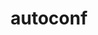 ---
title: "autoconf"
layout: cache
categories: [package, develop-2024-10-13]
meta: {"versions": ["2.72"], "compilers": ["apple-clang@=15.0.0", "cce@=15.0.1", "gcc@=10.2.1", "gcc@=11.1.0", "gcc@=11.4.0", "gcc@=12.3.0", "gcc@=13.2.0", "gcc@=7.3.1", "gcc@=7.5.0", "gcc@=9.4.0", "intel@=2021.10.0", "oneapi@=2024.2.1"], "oss": ["amzn2", "centos7", "rhel8", "ubuntu18.04", "ubuntu20.04", "ubuntu22.04", "ubuntu24.04", "ventura"], "platforms": ["darwin", "linux"], "targets": ["aarch64", "neoverse_n1", "neoverse_v1", "neoverse_v2", "ppc64le", "x86_64_v3", "x86_64_v4", "zen4"], "stacks": ["aws-isc", "aws-isc-aarch64", "aws-pcluster-neoverse_v1", "aws-pcluster-x86_64_v4", "build_systems", "data-vis-sdk", "developer-tools-manylinux2014", "e4s", "e4s-cray-rhel", "e4s-neoverse-v2", "e4s-neoverse_v1", "e4s-oneapi", "e4s-power", "e4s-rocm-external", "ml-darwin-aarch64-mps", "ml-linux-x86_64-cpu", "ml-linux-x86_64-cuda", "ml-linux-x86_64-rocm", "radiuss", "radiuss-aws", "radiuss-aws-aarch64", "root", "tutorial"], "num_specs": 21, "num_specs_by_stack": {"ml-darwin-aarch64-mps": 1, "root": 21, "radiuss-aws-aarch64": 2, "aws-isc-aarch64": 2, "aws-pcluster-neoverse_v1": 2, "aws-pcluster-x86_64_v4": 4, "aws-isc": 1, "radiuss-aws": 1, "e4s-cray-rhel": 1, "developer-tools-manylinux2014": 1, "e4s-power": 1, "radiuss": 1, "build_systems": 1, "data-vis-sdk": 1, "e4s-neoverse_v1": 1, "e4s-neoverse-v2": 1, "e4s-rocm-external": 1, "tutorial": 2, "e4s": 1, "e4s-oneapi": 1, "ml-linux-x86_64-rocm": 1, "ml-linux-x86_64-cuda": 1, "ml-linux-x86_64-cpu": 1}}
spec_details: [{"hash": "nly3enbm7y2mh3ppunzyb7txvvcszpft", "compiler": "apple-clang@=15.0.0", "versions": ["2.72"], "os": "ventura", "platform": "darwin", "target": "aarch64", "variants": ["build_system=autotools"], "stacks": ["ml-darwin-aarch64-mps", "root"], "size": "-", "tarball": "https://binaries.spack.io/develop-2024-10-13/build_cache/darwin-ventura-aarch64/apple-clang-15.0.0/autoconf-2.72/darwin-ventura-aarch64-apple-clang-15.0.0-autoconf-2.72-nly3enbm7y2mh3ppunzyb7txvvcszpft.spack"}, {"hash": "kdjpi2tyjtuj5ysv46bzgx3kq3oylsob", "compiler": "gcc@=7.3.1", "versions": ["2.72"], "os": "amzn2", "platform": "linux", "target": "aarch64", "variants": ["build_system=autotools"], "stacks": ["radiuss-aws-aarch64", "root", "aws-isc-aarch64"], "size": "-", "tarball": "https://binaries.spack.io/develop-2024-10-13/build_cache/linux-amzn2-aarch64/gcc-7.3.1/autoconf-2.72/linux-amzn2-aarch64-gcc-7.3.1-autoconf-2.72-kdjpi2tyjtuj5ysv46bzgx3kq3oylsob.spack"}, {"hash": "tbrstleqw6urry7gbc2zkwhuthmp6ocz", "compiler": "gcc@=7.3.1", "versions": ["2.72"], "os": "amzn2", "platform": "linux", "target": "neoverse_n1", "variants": ["build_system=autotools"], "stacks": ["radiuss-aws-aarch64", "root", "aws-isc-aarch64"], "size": "-", "tarball": "https://binaries.spack.io/develop-2024-10-13/build_cache/linux-amzn2-neoverse_n1/gcc-7.3.1/autoconf-2.72/linux-amzn2-neoverse_n1-gcc-7.3.1-autoconf-2.72-tbrstleqw6urry7gbc2zkwhuthmp6ocz.spack"}, {"hash": "pblg2qcwn6vmszkaolrcwp66wocntpyh", "compiler": "gcc@=12.3.0", "versions": ["2.72"], "os": "amzn2", "platform": "linux", "target": "neoverse_n1", "variants": ["build_system=autotools"], "stacks": ["root", "aws-pcluster-neoverse_v1"], "size": "-", "tarball": "https://binaries.spack.io/develop-2024-10-13/build_cache/linux-amzn2-neoverse_n1/gcc-12.3.0/autoconf-2.72/linux-amzn2-neoverse_n1-gcc-12.3.0-autoconf-2.72-pblg2qcwn6vmszkaolrcwp66wocntpyh.spack"}, {"hash": "rrgauhusipa4pz4reubjiigysmpnxgkr", "compiler": "gcc@=12.3.0", "versions": ["2.72"], "os": "amzn2", "platform": "linux", "target": "neoverse_v1", "variants": ["build_system=autotools"], "stacks": ["root", "aws-pcluster-neoverse_v1"], "size": "-", "tarball": "https://binaries.spack.io/develop-2024-10-13/build_cache/linux-amzn2-neoverse_v1/gcc-12.3.0/autoconf-2.72/linux-amzn2-neoverse_v1-gcc-12.3.0-autoconf-2.72-rrgauhusipa4pz4reubjiigysmpnxgkr.spack"}, {"hash": "seix343qswappsmi2fwsxgi2i2654zq3", "compiler": "gcc@=12.3.0", "versions": ["2.72"], "os": "amzn2", "platform": "linux", "target": "x86_64_v3", "variants": ["build_system=autotools"], "stacks": ["root", "aws-pcluster-x86_64_v4"], "size": "-", "tarball": "https://binaries.spack.io/develop-2024-10-13/build_cache/linux-amzn2-x86_64_v3/gcc-12.3.0/autoconf-2.72/linux-amzn2-x86_64_v3-gcc-12.3.0-autoconf-2.72-seix343qswappsmi2fwsxgi2i2654zq3.spack"}, {"hash": "mwqzi6y42xtqoo6he5h4xieu6lyvxtjr", "compiler": "gcc@=7.3.1", "versions": ["2.72"], "os": "amzn2", "platform": "linux", "target": "x86_64_v3", "variants": ["build_system=autotools"], "stacks": ["root", "aws-isc", "radiuss-aws"], "size": "-", "tarball": "https://binaries.spack.io/develop-2024-10-13/build_cache/linux-amzn2-x86_64_v3/gcc-7.3.1/autoconf-2.72/linux-amzn2-x86_64_v3-gcc-7.3.1-autoconf-2.72-mwqzi6y42xtqoo6he5h4xieu6lyvxtjr.spack"}, {"hash": "5qy7z6cwazml2mle4fvd7537fmw6vigf", "compiler": "intel@=2021.10.0", "versions": ["2.72"], "os": "amzn2", "platform": "linux", "target": "x86_64_v3", "variants": ["build_system=autotools"], "stacks": ["root", "aws-pcluster-x86_64_v4"], "size": "-", "tarball": "https://binaries.spack.io/develop-2024-10-13/build_cache/linux-amzn2-x86_64_v3/intel-2021.10.0/autoconf-2.72/linux-amzn2-x86_64_v3-intel-2021.10.0-autoconf-2.72-5qy7z6cwazml2mle4fvd7537fmw6vigf.spack"}, {"hash": "jadrhhtclcgj6qvpg7gsveaxqhfqxuxy", "compiler": "gcc@=12.3.0", "versions": ["2.72"], "os": "amzn2", "platform": "linux", "target": "x86_64_v4", "variants": ["build_system=autotools"], "stacks": ["root", "aws-pcluster-x86_64_v4"], "size": "-", "tarball": "https://binaries.spack.io/develop-2024-10-13/build_cache/linux-amzn2-x86_64_v4/gcc-12.3.0/autoconf-2.72/linux-amzn2-x86_64_v4-gcc-12.3.0-autoconf-2.72-jadrhhtclcgj6qvpg7gsveaxqhfqxuxy.spack"}, {"hash": "wdhlqcn7xsqauybxuthxmiwmoibfthgz", "compiler": "cce@=15.0.1", "versions": ["2.72"], "os": "rhel8", "platform": "linux", "target": "zen4", "variants": ["build_system=autotools"], "stacks": ["root", "e4s-cray-rhel"], "size": "-", "tarball": "https://binaries.spack.io/develop-2024-10-13/build_cache/linux-rhel8-zen4/cce-15.0.1/autoconf-2.72/linux-rhel8-zen4-cce-15.0.1-autoconf-2.72-wdhlqcn7xsqauybxuthxmiwmoibfthgz.spack"}, {"hash": "myphl7tllz4rrjaq2pno3f5dwg432m3s", "compiler": "intel@=2021.10.0", "versions": ["2.72"], "os": "amzn2", "platform": "linux", "target": "x86_64_v4", "variants": ["build_system=autotools"], "stacks": ["root", "aws-pcluster-x86_64_v4"], "size": "-", "tarball": "https://binaries.spack.io/develop-2024-10-13/build_cache/linux-amzn2-x86_64_v4/intel-2021.10.0/autoconf-2.72/linux-amzn2-x86_64_v4-intel-2021.10.0-autoconf-2.72-myphl7tllz4rrjaq2pno3f5dwg432m3s.spack"}, {"hash": "6a7d2sceoai4hwi5jyhdti4s43dlabkd", "compiler": "gcc@=10.2.1", "versions": ["2.72"], "os": "centos7", "platform": "linux", "target": "x86_64_v3", "variants": ["build_system=autotools"], "stacks": ["developer-tools-manylinux2014", "root"], "size": "-", "tarball": "https://binaries.spack.io/develop-2024-10-13/build_cache/linux-centos7-x86_64_v3/gcc-10.2.1/autoconf-2.72/linux-centos7-x86_64_v3-gcc-10.2.1-autoconf-2.72-6a7d2sceoai4hwi5jyhdti4s43dlabkd.spack"}, {"hash": "5zycsyhltmj33fls7zrqphyqhleh7q3w", "compiler": "gcc@=9.4.0", "versions": ["2.72"], "os": "ubuntu20.04", "platform": "linux", "target": "ppc64le", "variants": ["build_system=autotools"], "stacks": ["root", "e4s-power"], "size": "-", "tarball": "https://binaries.spack.io/develop-2024-10-13/build_cache/linux-ubuntu20.04-ppc64le/gcc-9.4.0/autoconf-2.72/linux-ubuntu20.04-ppc64le-gcc-9.4.0-autoconf-2.72-5zycsyhltmj33fls7zrqphyqhleh7q3w.spack"}, {"hash": "5essz6d3om2zegmeumaim5p6ohb2njp7", "compiler": "gcc@=7.5.0", "versions": ["2.72"], "os": "ubuntu18.04", "platform": "linux", "target": "x86_64_v3", "variants": ["build_system=autotools"], "stacks": ["root", "radiuss", "build_systems"], "size": "-", "tarball": "https://binaries.spack.io/develop-2024-10-13/build_cache/linux-ubuntu18.04-x86_64_v3/gcc-7.5.0/autoconf-2.72/linux-ubuntu18.04-x86_64_v3-gcc-7.5.0-autoconf-2.72-5essz6d3om2zegmeumaim5p6ohb2njp7.spack"}, {"hash": "25kws2ivmy6gyj3djtoqnlpihqjji4gr", "compiler": "gcc@=11.1.0", "versions": ["2.72"], "os": "ubuntu20.04", "platform": "linux", "target": "x86_64_v3", "variants": ["build_system=autotools"], "stacks": ["root", "data-vis-sdk"], "size": "-", "tarball": "https://binaries.spack.io/develop-2024-10-13/build_cache/linux-ubuntu20.04-x86_64_v3/gcc-11.1.0/autoconf-2.72/linux-ubuntu20.04-x86_64_v3-gcc-11.1.0-autoconf-2.72-25kws2ivmy6gyj3djtoqnlpihqjji4gr.spack"}, {"hash": "5bvw7uzj22zs3wqsoua5r4xbhc3r7d6p", "compiler": "gcc@=11.4.0", "versions": ["2.72"], "os": "ubuntu22.04", "platform": "linux", "target": "neoverse_v1", "variants": ["build_system=autotools"], "stacks": ["e4s-neoverse_v1", "root"], "size": "-", "tarball": "https://binaries.spack.io/develop-2024-10-13/build_cache/linux-ubuntu22.04-neoverse_v1/gcc-11.4.0/autoconf-2.72/linux-ubuntu22.04-neoverse_v1-gcc-11.4.0-autoconf-2.72-5bvw7uzj22zs3wqsoua5r4xbhc3r7d6p.spack"}, {"hash": "cuxwvdzaios5krtdcdioefynjhykxqtn", "compiler": "gcc@=11.4.0", "versions": ["2.72"], "os": "ubuntu22.04", "platform": "linux", "target": "neoverse_v2", "variants": ["build_system=autotools"], "stacks": ["e4s-neoverse-v2", "root"], "size": "-", "tarball": "https://binaries.spack.io/develop-2024-10-13/build_cache/linux-ubuntu22.04-neoverse_v2/gcc-11.4.0/autoconf-2.72/linux-ubuntu22.04-neoverse_v2-gcc-11.4.0-autoconf-2.72-cuxwvdzaios5krtdcdioefynjhykxqtn.spack"}, {"hash": "ezdhyl2ayao7ke7o7cxlwwmggfzxzqly", "compiler": "gcc@=11.4.0", "versions": ["2.72"], "os": "ubuntu22.04", "platform": "linux", "target": "x86_64_v3", "variants": ["build_system=autotools"], "stacks": ["e4s-rocm-external", "tutorial", "root", "e4s"], "size": "-", "tarball": "https://binaries.spack.io/develop-2024-10-13/build_cache/linux-ubuntu22.04-x86_64_v3/gcc-11.4.0/autoconf-2.72/linux-ubuntu22.04-x86_64_v3-gcc-11.4.0-autoconf-2.72-ezdhyl2ayao7ke7o7cxlwwmggfzxzqly.spack"}, {"hash": "iycufnuoxq4vykfft342zmnys22wq4vs", "compiler": "oneapi@=2024.2.1", "versions": ["2.72"], "os": "ubuntu22.04", "platform": "linux", "target": "x86_64_v3", "variants": ["build_system=autotools"], "stacks": ["e4s-oneapi", "root"], "size": "-", "tarball": "https://binaries.spack.io/develop-2024-10-13/build_cache/linux-ubuntu22.04-x86_64_v3/oneapi-2024.2.1/autoconf-2.72/linux-ubuntu22.04-x86_64_v3-oneapi-2024.2.1-autoconf-2.72-iycufnuoxq4vykfft342zmnys22wq4vs.spack"}, {"hash": "5k6rxooece47bt7fmvnhjjhafrtxugdh", "compiler": "gcc@=12.3.0", "versions": ["2.72"], "os": "ubuntu22.04", "platform": "linux", "target": "x86_64_v3", "variants": ["build_system=autotools"], "stacks": ["tutorial", "root"], "size": "-", "tarball": "https://binaries.spack.io/develop-2024-10-13/build_cache/linux-ubuntu22.04-x86_64_v3/gcc-12.3.0/autoconf-2.72/linux-ubuntu22.04-x86_64_v3-gcc-12.3.0-autoconf-2.72-5k6rxooece47bt7fmvnhjjhafrtxugdh.spack"}, {"hash": "ioy7lfgp35owrkomruqedsobwys4sbfg", "compiler": "gcc@=13.2.0", "versions": ["2.72"], "os": "ubuntu24.04", "platform": "linux", "target": "x86_64_v3", "variants": ["build_system=autotools"], "stacks": ["ml-linux-x86_64-rocm", "ml-linux-x86_64-cuda", "root", "ml-linux-x86_64-cpu"], "size": "-", "tarball": "https://binaries.spack.io/develop-2024-10-13/build_cache/linux-ubuntu24.04-x86_64_v3/gcc-13.2.0/autoconf-2.72/linux-ubuntu24.04-x86_64_v3-gcc-13.2.0-autoconf-2.72-ioy7lfgp35owrkomruqedsobwys4sbfg.spack"}]
---